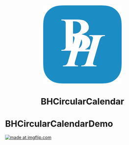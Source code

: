 <p align="center">
  <img src="https://github.com/BhavikBarot/BHTextFieldManager/blob/master/res/BHTextFieldManagerIcon.png" alt="Icon"/>
</p>
<H1 align="center">BHCircularCalendar</H1>

BHCircularCalendarDemo
==========================

<a href="https://imgflip.com/gif/2u4rjj"><img src="https://i.imgflip.com/2u4rjj.gif" title="made at imgflip.com"/></a>
